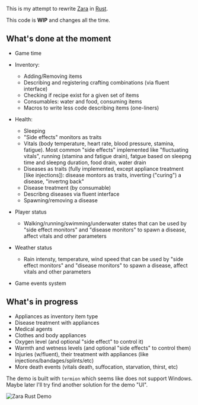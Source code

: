 This is my attempt to rewrite [Zara](https://github.com/vagrod/zara) in [Rust](https://www.rust-lang.org).

This code is **WIP** and changes all the time.

## What's done at the moment
- Game time

- Inventory:
  + Adding/Removing items
  + Describing and registering crafting combinations (via fluent interface)
  + Checking if recipe exist for a given set of items
  + Consumables: water and food, consuming items
  + Macros to write less code describing items (one-liners)
  
- Health:
  + Sleeping
  + "Side effects" monitors as traits
  + Vitals (body temperature, heart rate, blood pressure, stamina, fatigue). Most common "side effects" implemented like "fluctuating vitals", running (stamina and fatigue drain), fatgue based on sleepng time and sleepng duration, food drain, water drain
  + Diseases as traits (fully implemented, except appliance treatment [like injections]): disease montors as traits, inverting ("curing") a disease, "invertng back"
  + Disease treatment (by consumable)
  + Describng diseases via fluent interface
  + Spawning/removing a disease
 
- Player status
  + Walking/running/swimming/underwater states that can be used by "side effect monitors" and "disease monitors" to spawn a disease, affect vitals and other parameters

- Weather status
  + Rain intensty, temperature, wind speed that can be used by "side effect monitors" and "disease monitors" to spawn a disease, affect vitals and other parameters

- Game events system

## What's in progress
- Appliances as inventory item type
- Disease treatment with appliances
- Medical agents
- Clothes and body appliances
- Oxygen level (and optional "side effect" to control it)
- Warmth and wetness levels (and optional "side effects" to control them)
- Injuries (w/fluent), their treatment with appliances (like injections/bandages/splints/etc)
- More death events (vitals death, suffocation, starvation, thirst, etc)

The demo is built with `termion` which seems like does not support Windows. Maybe later I'll try find another solution for the demo "UI".

![Zara Rust Demo](http://imw.su/zara_rust_001.png)

